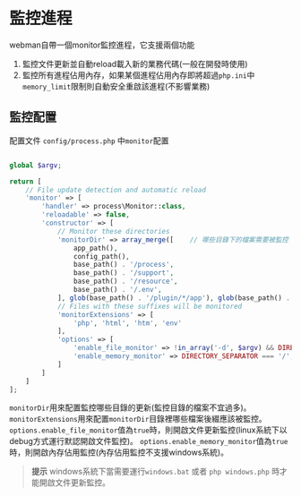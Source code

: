 # 監控進程
webman自帶一個monitor監控進程，它支援兩個功能
1. 監控文件更新並自動reload載入新的業務代碼(一般在開發時使用)
2. 監控所有進程佔用內存，如果某個進程佔用內存即將超過`php.ini`中`memory_limit`限制則自動安全重啟該進程(不影響業務)

## 監控配置
配置文件 `config/process.php` 中`monitor`配置
```php

global $argv;

return [
    // File update detection and automatic reload
    'monitor' => [
        'handler' => process\Monitor::class,
        'reloadable' => false,
        'constructor' => [
            // Monitor these directories
            'monitorDir' => array_merge([    // 哪些目錄下的檔案需要被監控
                app_path(),
                config_path(),
                base_path() . '/process',
                base_path() . '/support',
                base_path() . '/resource',
                base_path() . '/.env',
            ], glob(base_path() . '/plugin/*/app'), glob(base_path() . '/plugin/*/config'), glob(base_path() . '/plugin/*/api')),
            // Files with these suffixes will be monitored
            'monitorExtensions' => [
                'php', 'html', 'htm', 'env'
            ],
            'options' => [
                'enable_file_monitor' => !in_array('-d', $argv) && DIRECTORY_SEPARATOR === '/', // 是否開啟文件監控
                'enable_memory_monitor' => DIRECTORY_SEPARATOR === '/',                      // 是否開啟內存監控
            ]
        ]
    ]
];
```
`monitorDir`用來配置監控哪些目錄的更新(監控目錄的檔案不宜過多)。
`monitorExtensions`用來配置`monitorDir`目錄裡哪些檔案後綴應該被監控。
`options.enable_file_monitor`值為`true`時，則開啟文件更新監控(linux系統下以debug方式運行默認開啟文件監控)。
`options.enable_memory_monitor`值為`true`時，則開啟內存佔用監控(內存佔用監控不支援windows系統)。

> **提示**
> windows系統下當需要運行`windows.bat` 或者 `php windows.php` 時才能開啟文件更新監控。
